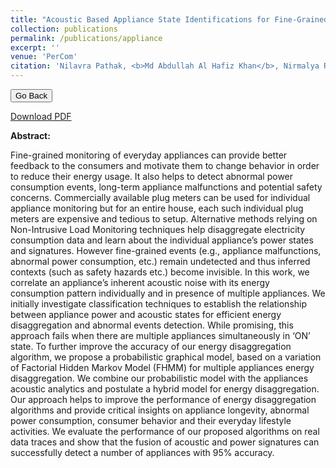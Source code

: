 ```yaml
---
title: "Acoustic Based Appliance State Identifications for Fine-Grained Energy Analytics"
collection: publications
permalink: /publications/appliance
excerpt: ''
venue: 'PerCom'
citation: 'Nilavra Pathak, <b>Md Abdullah Al Hafiz Khan</b>, Nirmalya Roy. <i>In PerCom 2015, St. Louis, Missouri. </i>'
---
```


<script>
function goBack() {
  window.history.back()
}
</script>

<button onclick="goBack()">Go Back</button>

[Download PDF](https://ahafizk.github.io/files/appliance.pdf)

<b>Abstract:</b>

Fine-grained monitoring of everyday appliances
can provide better feedback to the consumers and motivate
them to change behavior in order to reduce their energy usage.
It also helps to detect abnormal power consumption events,
long-term appliance malfunctions and potential safety concerns.
Commercially available plug meters can be used for individual
appliance monitoring but for an entire house, each such individual
plug meters are expensive and tedious to setup. Alternative
methods relying on Non-Intrusive Load Monitoring techniques
help disaggregate electricity consumption data and learn about
the individual appliance’s power states and signatures. However
fine-grained events (e.g., appliance malfunctions, abnormal power
consumption, etc.) remain undetected and thus inferred contexts
(such as safety hazards etc.) become invisible. In this work, we
correlate an appliance’s inherent acoustic noise with its energy
consumption pattern individually and in presence of multiple
appliances. We initially investigate classification techniques to
establish the relationship between appliance power and acoustic
states for efficient energy disaggregation and abnormal events
detection. While promising, this approach fails when there are
multiple appliances simultaneously in ‘ON’ state. To further
improve the accuracy of our energy disaggregation algorithm, we
propose a probabilistic graphical model, based on a variation of
Factorial Hidden Markov Model (FHMM) for multiple appliances
energy disaggregation. We combine our probabilistic model with
the appliances acoustic analytics and postulate a hybrid model
for energy disaggregation. Our approach helps to improve the
performance of energy disaggregation algorithms and provide
critical insights on appliance longevity, abnormal power consumption,
consumer behavior and their everyday lifestyle activities.
We evaluate the performance of our proposed algorithms on
real data traces and show that the fusion of acoustic and power
signatures can successfully detect a number of appliances with
95% accuracy.